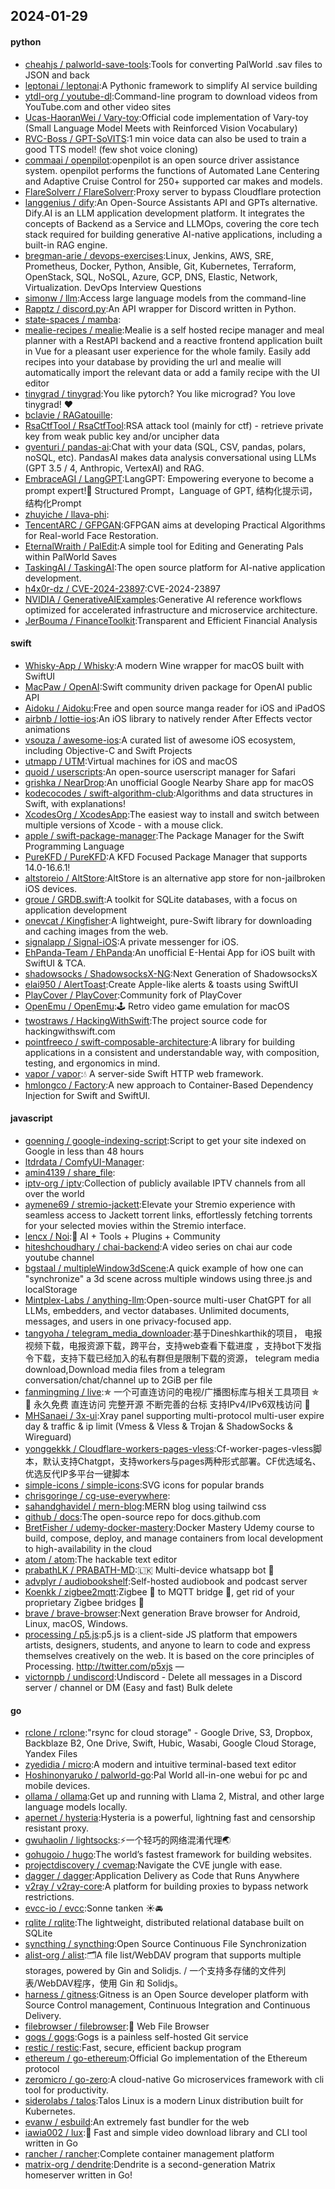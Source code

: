 ## 2024-01-29

#### python
* [cheahjs / palworld-save-tools](https://github.com/cheahjs/palworld-save-tools):Tools for converting PalWorld .sav files to JSON and back
* [leptonai / leptonai](https://github.com/leptonai/leptonai):A Pythonic framework to simplify AI service building
* [ytdl-org / youtube-dl](https://github.com/ytdl-org/youtube-dl):Command-line program to download videos from YouTube.com and other video sites
* [Ucas-HaoranWei / Vary-toy](https://github.com/Ucas-HaoranWei/Vary-toy):Official code implementation of Vary-toy (Small Language Model Meets with Reinforced Vision Vocabulary)
* [RVC-Boss / GPT-SoVITS](https://github.com/RVC-Boss/GPT-SoVITS):1 min voice data can also be used to train a good TTS model! (few shot voice cloning)
* [commaai / openpilot](https://github.com/commaai/openpilot):openpilot is an open source driver assistance system. openpilot performs the functions of Automated Lane Centering and Adaptive Cruise Control for 250+ supported car makes and models.
* [FlareSolverr / FlareSolverr](https://github.com/FlareSolverr/FlareSolverr):Proxy server to bypass Cloudflare protection
* [langgenius / dify](https://github.com/langgenius/dify):An Open-Source Assistants API and GPTs alternative. Dify.AI is an LLM application development platform. It integrates the concepts of Backend as a Service and LLMOps, covering the core tech stack required for building generative AI-native applications, including a built-in RAG engine.
* [bregman-arie / devops-exercises](https://github.com/bregman-arie/devops-exercises):Linux, Jenkins, AWS, SRE, Prometheus, Docker, Python, Ansible, Git, Kubernetes, Terraform, OpenStack, SQL, NoSQL, Azure, GCP, DNS, Elastic, Network, Virtualization. DevOps Interview Questions
* [simonw / llm](https://github.com/simonw/llm):Access large language models from the command-line
* [Rapptz / discord.py](https://github.com/Rapptz/discord.py):An API wrapper for Discord written in Python.
* [state-spaces / mamba](https://github.com/state-spaces/mamba):
* [mealie-recipes / mealie](https://github.com/mealie-recipes/mealie):Mealie is a self hosted recipe manager and meal planner with a RestAPI backend and a reactive frontend application built in Vue for a pleasant user experience for the whole family. Easily add recipes into your database by providing the url and mealie will automatically import the relevant data or add a family recipe with the UI editor
* [tinygrad / tinygrad](https://github.com/tinygrad/tinygrad):You like pytorch? You like micrograd? You love tinygrad! ❤️
* [bclavie / RAGatouille](https://github.com/bclavie/RAGatouille):
* [RsaCtfTool / RsaCtfTool](https://github.com/RsaCtfTool/RsaCtfTool):RSA attack tool (mainly for ctf) - retrieve private key from weak public key and/or uncipher data
* [gventuri / pandas-ai](https://github.com/gventuri/pandas-ai):Chat with your data (SQL, CSV, pandas, polars, noSQL, etc). PandasAI makes data analysis conversational using LLMs (GPT 3.5 / 4, Anthropic, VertexAI) and RAG.
* [EmbraceAGI / LangGPT](https://github.com/EmbraceAGI/LangGPT):LangGPT: Empowering everyone to become a prompt expert!🚀 Structured Prompt，Language of GPT, 结构化提示词，结构化Prompt
* [zhuyiche / llava-phi](https://github.com/zhuyiche/llava-phi):
* [TencentARC / GFPGAN](https://github.com/TencentARC/GFPGAN):GFPGAN aims at developing Practical Algorithms for Real-world Face Restoration.
* [EternalWraith / PalEdit](https://github.com/EternalWraith/PalEdit):A simple tool for Editing and Generating Pals within PalWorld Saves
* [TaskingAI / TaskingAI](https://github.com/TaskingAI/TaskingAI):The open source platform for AI-native application development.
* [h4x0r-dz / CVE-2024-23897](https://github.com/h4x0r-dz/CVE-2024-23897):CVE-2024-23897
* [NVIDIA / GenerativeAIExamples](https://github.com/NVIDIA/GenerativeAIExamples):Generative AI reference workflows optimized for accelerated infrastructure and microservice architecture.
* [JerBouma / FinanceToolkit](https://github.com/JerBouma/FinanceToolkit):Transparent and Efficient Financial Analysis

#### swift
* [Whisky-App / Whisky](https://github.com/Whisky-App/Whisky):A modern Wine wrapper for macOS built with SwiftUI
* [MacPaw / OpenAI](https://github.com/MacPaw/OpenAI):Swift community driven package for OpenAI public API
* [Aidoku / Aidoku](https://github.com/Aidoku/Aidoku):Free and open source manga reader for iOS and iPadOS
* [airbnb / lottie-ios](https://github.com/airbnb/lottie-ios):An iOS library to natively render After Effects vector animations
* [vsouza / awesome-ios](https://github.com/vsouza/awesome-ios):A curated list of awesome iOS ecosystem, including Objective-C and Swift Projects
* [utmapp / UTM](https://github.com/utmapp/UTM):Virtual machines for iOS and macOS
* [quoid / userscripts](https://github.com/quoid/userscripts):An open-source userscript manager for Safari
* [grishka / NearDrop](https://github.com/grishka/NearDrop):An unofficial Google Nearby Share app for macOS
* [kodecocodes / swift-algorithm-club](https://github.com/kodecocodes/swift-algorithm-club):Algorithms and data structures in Swift, with explanations!
* [XcodesOrg / XcodesApp](https://github.com/XcodesOrg/XcodesApp):The easiest way to install and switch between multiple versions of Xcode - with a mouse click.
* [apple / swift-package-manager](https://github.com/apple/swift-package-manager):The Package Manager for the Swift Programming Language
* [PureKFD / PureKFD](https://github.com/PureKFD/PureKFD):A KFD Focused Package Manager that supports 14.0-16.6.1!
* [altstoreio / AltStore](https://github.com/altstoreio/AltStore):AltStore is an alternative app store for non-jailbroken iOS devices.
* [groue / GRDB.swift](https://github.com/groue/GRDB.swift):A toolkit for SQLite databases, with a focus on application development
* [onevcat / Kingfisher](https://github.com/onevcat/Kingfisher):A lightweight, pure-Swift library for downloading and caching images from the web.
* [signalapp / Signal-iOS](https://github.com/signalapp/Signal-iOS):A private messenger for iOS.
* [EhPanda-Team / EhPanda](https://github.com/EhPanda-Team/EhPanda):An unofficial E-Hentai App for iOS built with SwiftUI & TCA.
* [shadowsocks / ShadowsocksX-NG](https://github.com/shadowsocks/ShadowsocksX-NG):Next Generation of ShadowsocksX
* [elai950 / AlertToast](https://github.com/elai950/AlertToast):Create Apple-like alerts & toasts using SwiftUI
* [PlayCover / PlayCover](https://github.com/PlayCover/PlayCover):Community fork of PlayCover
* [OpenEmu / OpenEmu](https://github.com/OpenEmu/OpenEmu):🕹 Retro video game emulation for macOS
* [twostraws / HackingWithSwift](https://github.com/twostraws/HackingWithSwift):The project source code for hackingwithswift.com
* [pointfreeco / swift-composable-architecture](https://github.com/pointfreeco/swift-composable-architecture):A library for building applications in a consistent and understandable way, with composition, testing, and ergonomics in mind.
* [vapor / vapor](https://github.com/vapor/vapor):💧 A server-side Swift HTTP web framework.
* [hmlongco / Factory](https://github.com/hmlongco/Factory):A new approach to Container-Based Dependency Injection for Swift and SwiftUI.

#### javascript
* [goenning / google-indexing-script](https://github.com/goenning/google-indexing-script):Script to get your site indexed on Google in less than 48 hours
* [ltdrdata / ComfyUI-Manager](https://github.com/ltdrdata/ComfyUI-Manager):
* [amin4139 / share_file](https://github.com/amin4139/share_file):
* [iptv-org / iptv](https://github.com/iptv-org/iptv):Collection of publicly available IPTV channels from all over the world
* [aymene69 / stremio-jackett](https://github.com/aymene69/stremio-jackett):Elevate your Stremio experience with seamless access to Jackett torrent links, effortlessly fetching torrents for your selected movies within the Stremio interface.
* [lencx / Noi](https://github.com/lencx/Noi):🦄 AI + Tools + Plugins + Community
* [hiteshchoudhary / chai-backend](https://github.com/hiteshchoudhary/chai-backend):A video series on chai aur code youtube channel
* [bgstaal / multipleWindow3dScene](https://github.com/bgstaal/multipleWindow3dScene):A quick example of how one can "synchronize" a 3d scene across multiple windows using three.js and localStorage
* [Mintplex-Labs / anything-llm](https://github.com/Mintplex-Labs/anything-llm):Open-source multi-user ChatGPT for all LLMs, embedders, and vector databases. Unlimited documents, messages, and users in one privacy-focused app.
* [tangyoha / telegram_media_downloader](https://github.com/tangyoha/telegram_media_downloader):基于Dineshkarthik的项目， 电报视频下载，电报资源下载，跨平台，支持web查看下载进度 ，支持bot下发指令下载，支持下载已经加入的私有群但是限制下载的资源， telegram media download,Download media files from a telegram conversation/chat/channel up to 2GiB per file
* [fanmingming / live](https://github.com/fanmingming/live):✯ 一个可直连访问的电视/广播图标库与相关工具项目 ✯ 🔕 永久免费 直连访问 完整开源 不断完善的台标 支持IPv4/IPv6双栈访问 🔕
* [MHSanaei / 3x-ui](https://github.com/MHSanaei/3x-ui):Xray panel supporting multi-protocol multi-user expire day & traffic & ip limit (Vmess & Vless & Trojan & ShadowSocks & Wireguard)
* [yonggekkk / Cloudflare-workers-pages-vless](https://github.com/yonggekkk/Cloudflare-workers-pages-vless):Cf-worker-pages-vless脚本，默认支持Chatgpt，支持workers与pages两种形式部署。CF优选域名、优选反代IP多平台一键脚本
* [simple-icons / simple-icons](https://github.com/simple-icons/simple-icons):SVG icons for popular brands
* [chrisgoringe / cg-use-everywhere](https://github.com/chrisgoringe/cg-use-everywhere):
* [sahandghavidel / mern-blog](https://github.com/sahandghavidel/mern-blog):MERN blog using tailwind css
* [github / docs](https://github.com/github/docs):The open-source repo for docs.github.com
* [BretFisher / udemy-docker-mastery](https://github.com/BretFisher/udemy-docker-mastery):Docker Mastery Udemy course to build, compose, deploy, and manage containers from local development to high-availability in the cloud
* [atom / atom](https://github.com/atom/atom):The hackable text editor
* [prabathLK / PRABATH-MD](https://github.com/prabathLK/PRABATH-MD):🇱🇰 Multi-device whatsapp bot 🎉
* [advplyr / audiobookshelf](https://github.com/advplyr/audiobookshelf):Self-hosted audiobook and podcast server
* [Koenkk / zigbee2mqtt](https://github.com/Koenkk/zigbee2mqtt):Zigbee 🐝 to MQTT bridge 🌉, get rid of your proprietary Zigbee bridges 🔨
* [brave / brave-browser](https://github.com/brave/brave-browser):Next generation Brave browser for Android, Linux, macOS, Windows.
* [processing / p5.js](https://github.com/processing/p5.js):p5.js is a client-side JS platform that empowers artists, designers, students, and anyone to learn to code and express themselves creatively on the web. It is based on the core principles of Processing. http://twitter.com/p5xjs —
* [victornpb / undiscord](https://github.com/victornpb/undiscord):Undiscord - Delete all messages in a Discord server / channel or DM (Easy and fast) Bulk delete

#### go
* [rclone / rclone](https://github.com/rclone/rclone):"rsync for cloud storage" - Google Drive, S3, Dropbox, Backblaze B2, One Drive, Swift, Hubic, Wasabi, Google Cloud Storage, Yandex Files
* [zyedidia / micro](https://github.com/zyedidia/micro):A modern and intuitive terminal-based text editor
* [Hoshinonyaruko / palworld-go](https://github.com/Hoshinonyaruko/palworld-go):Pal World all-in-one webui for pc and mobile devices.
* [ollama / ollama](https://github.com/ollama/ollama):Get up and running with Llama 2, Mistral, and other large language models locally.
* [apernet / hysteria](https://github.com/apernet/hysteria):Hysteria is a powerful, lightning fast and censorship resistant proxy.
* [gwuhaolin / lightsocks](https://github.com/gwuhaolin/lightsocks):⚡️一个轻巧的网络混淆代理🌏
* [gohugoio / hugo](https://github.com/gohugoio/hugo):The world’s fastest framework for building websites.
* [projectdiscovery / cvemap](https://github.com/projectdiscovery/cvemap):Navigate the CVE jungle with ease.
* [dagger / dagger](https://github.com/dagger/dagger):Application Delivery as Code that Runs Anywhere
* [v2ray / v2ray-core](https://github.com/v2ray/v2ray-core):A platform for building proxies to bypass network restrictions.
* [evcc-io / evcc](https://github.com/evcc-io/evcc):Sonne tanken ☀️🚘
* [rqlite / rqlite](https://github.com/rqlite/rqlite):The lightweight, distributed relational database built on SQLite
* [syncthing / syncthing](https://github.com/syncthing/syncthing):Open Source Continuous File Synchronization
* [alist-org / alist](https://github.com/alist-org/alist):🗂️A file list/WebDAV program that supports multiple storages, powered by Gin and Solidjs. / 一个支持多存储的文件列表/WebDAV程序，使用 Gin 和 Solidjs。
* [harness / gitness](https://github.com/harness/gitness):Gitness is an Open Source developer platform with Source Control management, Continuous Integration and Continuous Delivery.
* [filebrowser / filebrowser](https://github.com/filebrowser/filebrowser):📂 Web File Browser
* [gogs / gogs](https://github.com/gogs/gogs):Gogs is a painless self-hosted Git service
* [restic / restic](https://github.com/restic/restic):Fast, secure, efficient backup program
* [ethereum / go-ethereum](https://github.com/ethereum/go-ethereum):Official Go implementation of the Ethereum protocol
* [zeromicro / go-zero](https://github.com/zeromicro/go-zero):A cloud-native Go microservices framework with cli tool for productivity.
* [siderolabs / talos](https://github.com/siderolabs/talos):Talos Linux is a modern Linux distribution built for Kubernetes.
* [evanw / esbuild](https://github.com/evanw/esbuild):An extremely fast bundler for the web
* [iawia002 / lux](https://github.com/iawia002/lux):👾 Fast and simple video download library and CLI tool written in Go
* [rancher / rancher](https://github.com/rancher/rancher):Complete container management platform
* [matrix-org / dendrite](https://github.com/matrix-org/dendrite):Dendrite is a second-generation Matrix homeserver written in Go!
